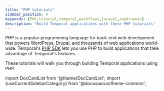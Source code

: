 ```yaml
---
title: "PHP tutorials"
sidebar_position: 4
keywords: [PHP,tutorial,temporal,workflows,laravel,roadrunner]
description: "Build Temporal applications with these PHP tutorials"
---
```


PHP is a popular programming language for back-end web development that powers WordPress, Drupal, and thousands of web applications world-wide. Temporal's [PHP SDK](https://docs.temporal.io/php/introduction/) lets you use PHP to build applications that take advantage of Temporal's features.

These tutorials will walk you through building Temporal applications using PHP.

import DocCardList from '@theme/DocCardList';
import {useCurrentSidebarCategory} from '@docusaurus/theme-common';

<DocCardList items={useCurrentSidebarCategory().items}/>
